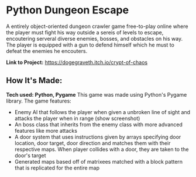 # Python Dungeon Escape

A entirely object-oriented dungeon crawler game free-to-play online where the player must fight his way outside a sereis of levels to escape, encoutering serveral diverse enemies, bosses, and obstacles on his way. The player is equipped with a gun to defend himself which he must to defeat the enemies he encouters.

**Link to Project:** https://dogegraveth.itch.io/crypt-of-chaos

## How It's Made:
**Tech used: Python, Pygame**
This game was made using Python's Pygame library. The game features:
- Enemy AI that follows the player when given a unbroken line of sight and attacks the player when in range
  (show screenshot)
- An boss class that inherits from the enemy class with more advanced features like more attacks
- A door system that uses instructions given by arrays specifying door location, door target, door direction and matches them with their respective maps. When player collides with a door, they are taken to the door's target
- Generated maps based off of matrixees matched with a block pattern that is replicated for the entire map
